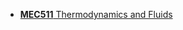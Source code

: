 * [**MEC511** Thermodynamics and Fluids](https://drive.google.com/drive/folders/18AEefb6w6dmRQYE85ATRWbgu_w52kFfP)
